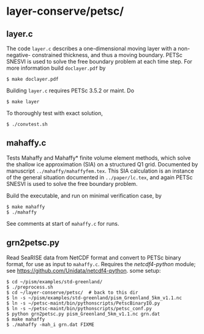 layer-conserve/petsc/
==============

layer.c
-------

The code `layer.c` describes a one-dimensional moving layer with a non-negative-
constrained thickness, and thus a moving boundary.  PETSc SNESVI is used to
solve the free boundary problem at each time step.  For more information build
`doclayer.pdf` by

    $ make doclayer.pdf

Building `layer.c` requires PETSc 3.5.2 or maint.  Do

    $ make layer

To thoroughly test with exact solution,

    $ ./convtest.sh


mahaffy.c
---------

Tests Mahaffy and Mahaffy* finite volume element methods, which solve the
shallow ice approximation (SIA) on a structured Q1 grid.  Documented by manuscript
`../mahaffy/mahaffyfem.tex`.  This SIA calculation is an instance of the
general situation documented in `../paper/lc.tex`, and again PETSc SNESVI is used to
solve the free boundary problem.

Build the executable, and run on minimal verification case, by

    $ make mahaffy
    $ ./mahaffy

See comments at start of `mahaffy.c` for runs.


grn2petsc.py
------------

Read SeaRISE data from NetCDF format and convert to PETSc binary format, for
use as input to `mahaffy.c`.  Requires the _netcdf4-python_ module; see
https://github.com/Unidata/netcdf4-python.   some setup:

    $ cd ~/pism/examples/std-greenland/
    $ ./preprocess.sh
    $ cd ~/layer-conserve/petsc/  # back to this dir
    $ ln -s ~/pism/examples/std-greenland/pism_Greenland_5km_v1.1.nc
    $ ln -s ~/petsc-maint/bin/pythonscripts/PetscBinaryIO.py
    $ ln -s ~/petsc-maint/bin/pythonscripts/petsc_conf.py
    $ python grn2petsc.py pism_Greenland_5km_v1.1.nc grn.dat
    $ make mahaffy
    $ ./mahaffy -mah_i grn.dat FIXME

